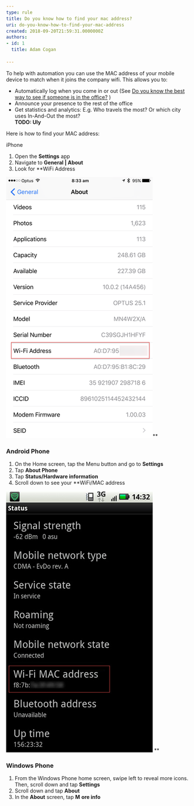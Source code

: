 ```yaml
---
type: rule
title: Do you know how to find your mac address?
uri: do-you-know-how-to-find-your-mac-address
created: 2018-09-20T21:59:31.0000000Z
authors:
- id: 1
  title: Adam Cogan

---
```


To help with automation you can use the MAC address of your mobile device to match when it joins the company wifi. This allows you to:

- Automatically log when you come in or out (See [Do you know the best way to see if someone is in the office?](/_layouts/15/FIXUPREDIRECT.ASPX?WebId=3dfc0e07-e23a-4cbb-aac2-e778b71166a2&TermSetId=07da3ddf-0924-4cd2-a6d4-a4809ae20160&TermId=1f63c01f-cad4-4f24-bc3c-9f870112b6fa) ) <br>
- Announce your presence to the rest of the office
- Get statistics and analytics: E.g. Who travels the most? Or which city uses In-And-Out the most? <br>      **TODO: Uly**


Here is how to find your MAC address:




 
iPhone

1. Open the  **Settings** app
2. Navigate to  **General | About**
3. Look for  **WiFi Address

![](iphone-mac.png)**


### Android Phone


1. On the Home screen, tap the Menu button and go to  **Settings**
2. Tap   **About Phone**
3. Tap   **Status/Hardware information**
4. Scroll down to see your  **WiFi/MAC address

![](android-mac-address.jpg)
**


### Windows Phone

1. From the Windows Phone home screen, swipe left to reveal more icons. Then, scroll down and tap  **Settings**
2. Scroll down and tap   **About**
3. In the   **About**  screen, tap **M** **ore info**
